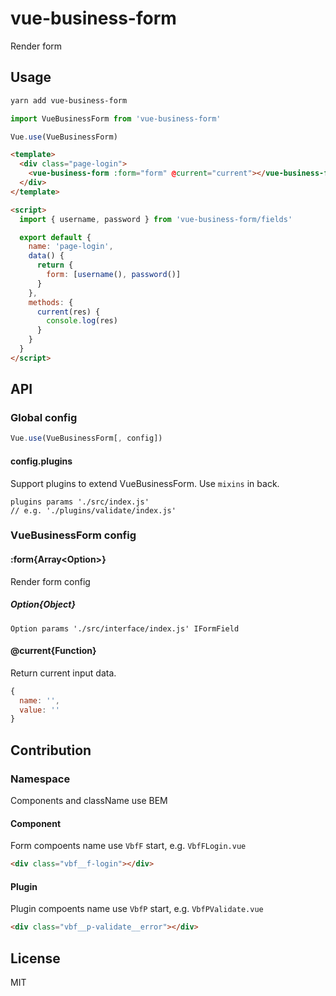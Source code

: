 # vue-business-form

Render form

## Usage

```sh
yarn add vue-business-form
```

```js
import VueBusinessForm from 'vue-business-form'

Vue.use(VueBusinessForm)
```

```html
<template>
  <div class="page-login">
    <vue-business-form :form="form" @current="current"></vue-business-form>
  </div>
</template>

<script>
  import { username, password } from 'vue-business-form/fields'

  export default {
    name: 'page-login',
    data() {
      return {
        form: [username(), password()]
      }
    },
    methods: {
      current(res) {
        console.log(res)
      }
    }
  }
</script>
```

## API

### Global config

```js
Vue.use(VueBusinessForm[, config])
```

#### config.plugins
Support plugins to extend VueBusinessForm. Use `mixins` in back.
```
plugins params './src/index.js'
// e.g. './plugins/validate/index.js'
```

### VueBusinessForm config

#### :form{Array\<Option\>}
Render form config

##### Option{Object}
```
Option params './src/interface/index.js' IFormField
```
#### @current{Function}

Return current input data.
```js
{
  name: '',
  value: ''
}
```

## Contribution

### Namespace

Components and className use BEM

#### Component

Form compoents name use `VbfF` start, e.g. `VbfFLogin.vue`

```html
<div class="vbf__f-login"></div>
```

#### Plugin

Plugin compoents name use `VbfP` start, e.g. `VbfPValidate.vue`

```html
<div class="vbf__p-validate__error"></div>
```

## License
MIT
